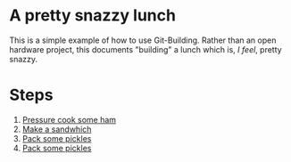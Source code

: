 # A pretty snazzy lunch

This is a simple example of how to use Git-Building. Rather than an open hardware project, this documents "building" a lunch which is, *I feel*, pretty snazzy.

# Steps

1. [Pressure cook some ham](pressureham.md)
1. [Make a sandwhich](sandwich.md)
1. [Pack some pickles](packpickles.md)
1. [Pack some pickles](sidesalad.md)